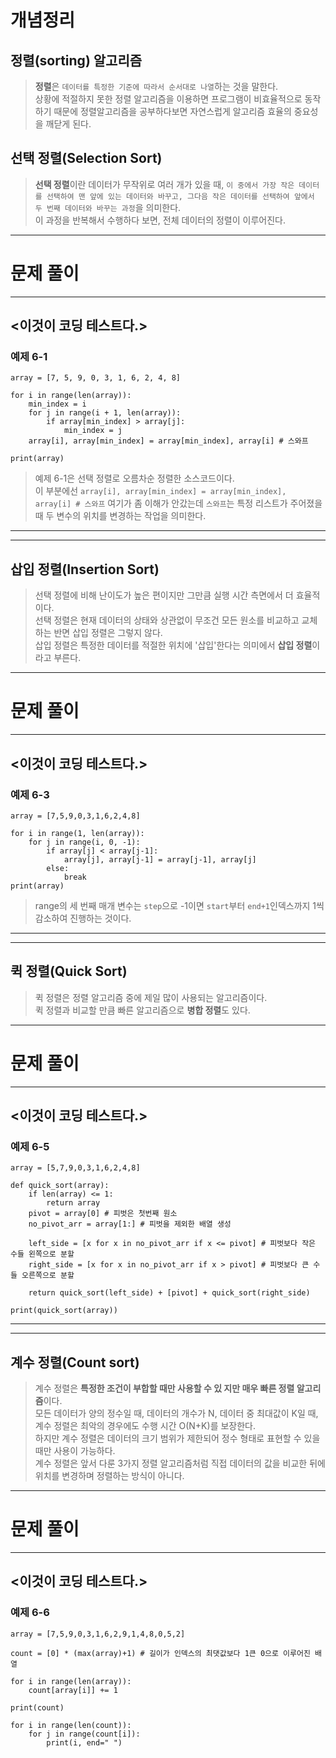 # 개념정리
## 정렬(sorting) 알고리즘
> **정렬**은 `데이터를 특정한 기준에 따라서 순서대로 나열`하는 것을 말한다.<br>
상황에 적절하지 못한 정렬 알고리즘을 이용하면 프로그램이 비효율적으로 동작하기 때문에 정렬알고리즘을 공부하다보면 자연스럽게 알고리즘 효율의 중요성을 깨닫게 된다.

## 선택 정렬(Selection Sort)
> **선택 정렬**이란 데이터가 무작위로 여러 개가 있을 때, `이 중에서 가장 작은 데이터를 선택하여 맨 앞에 있는 데이터와 바꾸고, 그다음 작은 데이터를 선택하여 앞에서 두 번째 데이터와 바꾸는 과정`을 의미한다.<br>
이 과정을 반복해서 수행하다 보면, 전체 데이터의 정렬이 이루어진다.

--- 

# 문제 풀이

---
## <이것이 코딩 테스트다.>
### 예제 6-1
```
array = [7, 5, 9, 0, 3, 1, 6, 2, 4, 8]

for i in range(len(array)):
    min_index = i
    for j in range(i + 1, len(array)):
        if array[min_index] > array[j]:
            min_index = j
    array[i], array[min_index] = array[min_index], array[i] # 스와프

print(array)
```

> 예제 6-1은 선택 정렬로 오름차순 정렬한 소스코드이다.<br>
이 부분에선 `array[i], array[min_index] = array[min_index], array[i] # 스와프` 여기가 좀 이해가 안갔는데 `스와프`는 특정 리스트가 주어졌을 때 두 변수의 위치를 변경하는 작업을 의미한다.

---
---

## 삽입 정렬(Insertion Sort)
> 선택 정렬에 비해 난이도가 높은 편이지만 그만큼 실행 시간 측면에서 더 효율적이다.<br>
선택 정렬은 현재 데이터의 상태와 상관없이 무조건 모든 원소를 비교하고 교체하는 반면 삽입 정렬은 그렇지 않다.<br>
삽입 정렬은 특정한 데이터를 적절한 위치에 '삽입'한다는 의미에서 **삽입 정렬**이라고 부른다.<br>

---

# 문제 풀이

---
## <이것이 코딩 테스트다.>
### 예제 6-3
```
array = [7,5,9,0,3,1,6,2,4,8]

for i in range(1, len(array)):
    for j in range(i, 0, -1):
        if array[j] < array[j-1]: 
            array[j], array[j-1] = array[j-1], array[j]
        else:
            break
print(array)
```

> range의 세 번째 매개 변수는 `step`으로 -1이면 `start`부터 `end+1`인덱스까지 1씩 감소하여 진행하는 것이다.

---
---

## 퀵 정렬(Quick Sort)
> 퀵 정렬은 정렬 알고리즘 중에 제일 많이 사용되는 알고리즘이다.<br>
퀵 정렬과 비교할 만큼 빠른 알고리즘으로 **병합 정렬**도 있다.<br>

---

# 문제 풀이

---
## <이것이 코딩 테스트다.>
### 예제 6-5
```
array = [5,7,9,0,3,1,6,2,4,8]

def quick_sort(array):
    if len(array) <= 1:
        return array
    pivot = array[0] # 피벗은 첫번째 원소
    no_pivot_arr = array[1:] # 피벗을 제외한 배열 생성

    left_side = [x for x in no_pivot_arr if x <= pivot] # 피벗보다 작은 수들 왼쪽으로 분할
    right_side = [x for x in no_pivot_arr if x > pivot] # 피벗보다 큰 수들 오른쪽으로 분할

    return quick_sort(left_side) + [pivot] + quick_sort(right_side)

print(quick_sort(array))
```

---
---

## 계수 정렬(Count sort)
> 계수 정렬은 **특정한 조건이 부합할 때만 사용할 수 있 지만 매우 빠른 정렬 알고리즘**이다.<br>
모든 데이터가 양의 정수일 때, 데이터의 개수가 N, 데이터 중 최대값이 K일 때, 계수 정렬은 최악의 경우에도 수행 시간 O(N+K)를 보장한다.<br>
하지만 계수 정렬은 데이터의 크기 범위가 제한되어 정수 형태로 표현할 수 있을 때만 사용이 가능하다.<br>
계수 정렬은 앞서 다룬 3가지 정렬 알고리즘처럼 직접 데이터의 값을 비교한 뒤에 위치를 변경하며 정렬하는 방식이 아니다.<br>

---

# 문제 풀이

---
## <이것이 코딩 테스트다.>
### 예제 6-6
```
array = [7,5,9,0,3,1,6,2,9,1,4,8,0,5,2]

count = [0] * (max(array)+1) # 길이가 인덱스의 최댓값보다 1큰 0으로 이루어진 배열

for i in range(len(array)):
    count[array[i]] += 1

print(count)

for i in range(len(count)):
    for j in range(count[i]):
        print(i, end=" ")
```

